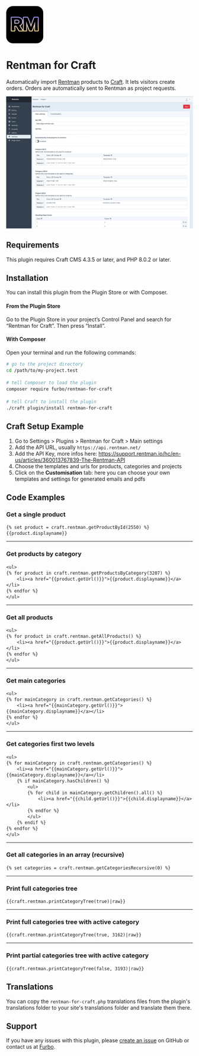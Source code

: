 <img src="resources/img/plugin-logo.png" width="100" height="100">

<h1 align="left">Rentman for Craft</h1>
<p>Automatically import <a href="https://rentman.io/" target="_blank">Rentman</a> products to <a href="https://craftcms.com/" target="_blank">Craft</a>. It lets visitors create orders. Orders are automatically sent to Rentman as project requests.</p>


![Screenshot](resources/img/rentman-craft-backend-snapshot.jpg)



## Requirements

This plugin requires Craft CMS 4.3.5 or later, and PHP 8.0.2 or later.

## Installation

You can install this plugin from the Plugin Store or with Composer.

#### From the Plugin Store

Go to the Plugin Store in your project’s Control Panel and search for “Rentman for Craft”. Then press “Install”.

#### With Composer

Open your terminal and run the following commands:

```bash
# go to the project directory
cd /path/to/my-project.test

# tell Composer to load the plugin
composer require furbo/rentman-for-craft

# tell Craft to install the plugin
./craft plugin/install rentman-for-craft
```

## Craft Setup Example

1. Go to Settings > Plugins > Rentman for Craft > Main settings
2. Add the API URL, usually `https://api.rentman.net/`
3. Add the API Key, more infos here: https://support.rentman.io/hc/en-us/articles/360013767839-The-Rentman-API
4. Choose the templates and urls for products, categories and projects
5. Click on the **Customisation** tab: here you can choose your own templates and settings for generated emails and pdfs


## Code Examples

### Get a single product
```
{% set product = craft.rentman.getProductById(2550) %}
{{product.displayname}}
```

<hr />

### Get products by category
```
<ul>
{% for product in craft.rentman.getProductsByCategory(3207) %}
    <li><a href="{{product.getUrl()}}">{{product.displayname}}</a></li>
{% endfor %}
</ul>
```

<hr />

### Get all products
```
<ul>
{% for product in craft.rentman.getAllProducts() %}
    <li><a href="{{product.getUrl()}}">{{product.displayname}}</a></li>
{% endfor %}
</ul>
```

<hr />

### Get main categories
```
<ul>
{% for mainCategory in craft.rentman.getCategories() %}
    <li><a href="{{mainCategory.getUrl()}}">{{mainCategory.displayname}}</a></li>
{% endfor %}
</ul>
```

<hr />

### Get categories first two levels
```
<ul>
{% for mainCategory in craft.rentman.getCategories() %}
    <li><a href="{{mainCategory.getUrl()}}">{{mainCategory.displayname}}</a></li>
    {% if mainCategory.hasChildren() %}
        <ul>
        {% for child in mainCategory.getChildren().all() %}
            <li><a href="{{child.getUrl()}}">{{child.displayname}}</a></li>
        {% endfor %}
        </ul>
    {% endif %}
{% endfor %}
</ul>
```
<hr />

### Get all categories in an array (recursive)

```
{% set categories = craft.rentman.getCategoriesRecursive(0) %}  
```
<hr />

### Print full categories tree
```
{{craft.rentman.printCategoryTree(true)|raw}}
```
<hr />

### Print full categories tree with active category
```
{{craft.rentman.printCategoryTree(true, 3162)|raw}}
```
<hr />

### Print partial categories tree with active category
```
{{craft.rentman.printCategoryTree(false, 3193)|raw}}
```


## Translations

You can copy the `rentman-for-craft.php` translations files from the plugin's translations folder to your site's translations folder and translate them there.


## Support

If you have any issues with this plugin, please [create an issue](https://github.com/tonioseiler/rentmanforcraft/issues) on GitHub or contact us at [Furbo](mailto:support@furbo.ch).
